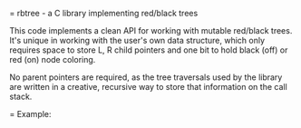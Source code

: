 = rbtree - a C library implementing red/black trees

  This code implements a clean API for working with
mutable red/black trees.  It's unique in working with the
user's own data structure, which only requires space
to store L, R child pointers and one bit to hold
black (off) or red (on) node coloring.

  No parent pointers are required, as the tree traversals
used by the library are written in a creative, recursive
way to store that information on the call stack.

= Example:

  


